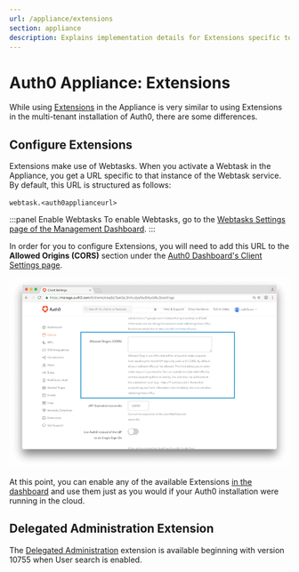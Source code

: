 ```yaml
---
url: /appliance/extensions
section: appliance
description: Explains implementation details for Extensions specific to the Auth0 Appliance.
---
```


# Auth0 Appliance: Extensions

While using [Extensions](/extensions) in the Appliance is very similar to using Extensions in the multi-tenant installation of Auth0, there are some differences.

## Configure Extensions

Extensions make use of Webtasks. When you activate a Webtask in the Appliance, you get a URL specific to that instance of the Webtask service. By default, this URL is structured as follows:

`webtask.<auth0applianceurl>`

:::panel Enable Webtasks
To enable Webtasks, go to the [Webtasks Settings page of the Management Dashboard](${manage_url}/#/account/webtasks).
:::

In order for you to configure Extensions, you will need to add this URL to the **Allowed Origins (CORS)** section under the [Auth0 Dashboard's Client Settings page](${manage_url}/#/clients).

![Allowed Origins Section of Client Settings](/media/articles/appliance/allowed-origins.png)

At this point, you can enable any of the available Extensions [in the dashboard](${manage_url}/#/extensions) and use them just as you would if your Auth0 installation were running in the cloud.

## Delegated Administration Extension

The [Delegated Administration](/extensions/delegated-admin) extension is available beginning with version 10755 when User search is enabled.
